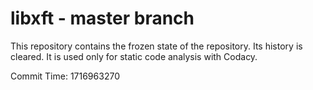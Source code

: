 # libxft - master branch

This repository contains the frozen state of the repository.
Its history is cleared. It is used only for static code
analysis with Codacy.

Commit Time: 1716963270